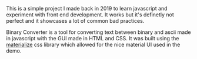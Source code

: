 This is a simple project I made back in 2019 to learn javascript and experiment with front end development. It works but it's definetly not perfect and it showcases a lot of common bad practices.

Binary Converter is a tool for converting text between binary and ascii made in javascript with the GUI made in HTML and CSS. It was built using the [materialize](https://materializecss.com/) css library which allowed for the nice material UI used in the demo.
